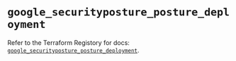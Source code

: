 # `google_securityposture_posture_deployment`

Refer to the Terraform Registory for docs: [`google_securityposture_posture_deployment`](https://registry.terraform.io/providers/hashicorp/google/5.29.0/docs/resources/securityposture_posture_deployment).
